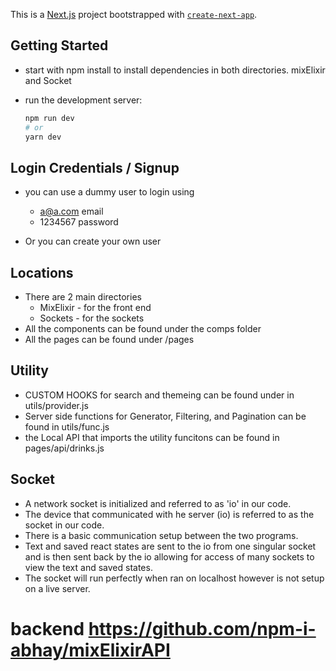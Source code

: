 This is a [Next.js](https://nextjs.org/) project bootstrapped with [`create-next-app`](https://github.com/vercel/next.js/tree/canary/packages/create-next-app).

## Getting Started
* start with npm install to install dependencies in both directories. mixElixir and Socket

* run the development server:
    ```bash
    npm run dev
    # or
    yarn dev
    ```

## Login Credentials / Signup
* you can use a dummy user to login using 
    * a@a.com email
    * 1234567 password
    
* Or you can create your own user

## Locations 
* There are 2 main directories
    * MixElixir - for the front end 
    * Sockets - for the sockets
* All the components can be found under the comps folder
* All the pages can be found under /pages

## Utility
* CUSTOM HOOKS for search and themeing can be found under in utils/provider.js
* Server side functions for Generator, Filtering, and Pagination can be found in utils/func.js
* the Local API that imports the utility funcitons can be found in pages/api/drinks.js

## Socket
* A network socket is initialized and referred to as 'io' in our code. 
* The device that communicated with he server (io) is referred to as the socket in our code. 
* There is a basic communication setup between the two programs. 
* Text and saved react states are sent to the io from one singular socket and is then sent back by the io allowing for access of many sockets to view the text and saved states. 
* The socket will run perfectly when ran on localhost however is not setup on a live server.

# backend  https://github.com/npm-i-abhay/mixElixirAPI
